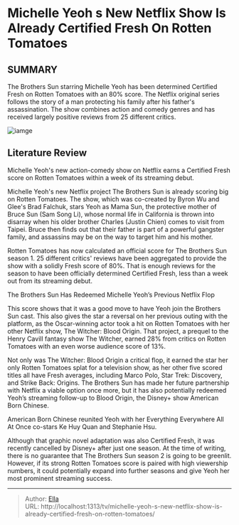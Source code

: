 # Michelle Yeoh s New Netflix Show Is Already Certified Fresh On Rotten Tomatoes


## SUMMARY 



  The Brothers Sun starring Michelle Yeoh has been determined Certified Fresh on Rotten Tomatoes with an 80% score.   The Netflix original series follows the story of a man protecting his family after his father&#39;s assassination.   The show combines action and comedy genres and has received largely positive reviews from 25 different critics.  

![iamge](https://static1.srcdn.com/wordpress/wp-content/uploads/2024/01/michelle-yeoh-as-mama-sun-in-the-brothers-sun.jpg)

## Literature Review
Michelle Yeoh&#39;s new action-comedy show on Netflix earns a Certified Fresh score on Rotten Tomatoes within a week of its streaming debut.




Michelle Yeoh&#39;s new Netflix project The Brothers Sun is already scoring big on Rotten Tomatoes. The show, which was co-created by Byron Wu and Glee&#39;s Brad Falchuk, stars Yeoh as Mama Sun, the protective mother of Bruce Sun (Sam Song Li), whose normal life in California is thrown into disarray when his older brother Charles (Justin Chien) comes to visit from Taipei. Bruce then finds out that their father is part of a powerful gangster family, and assassins may be on the way to target him and his mother.




Rotten Tomatoes has now calculated an official score for The Brothers Sun season 1. 25 different critics&#39; reviews have been aggregated to provide the show with a solidly Fresh score of 80%. That is enough reviews for the season to have been officially determined Certified Fresh, less than a week out from its streaming debut.


 The Brothers Sun Has Redeemed Michelle Yeoh’s Previous Netflix Flop 
          

This score shows that it was a good move to have Yeoh join the Brothers Sun cast. This also gives the star a reversal on her previous outing with the platform, as the Oscar-winning actor took a hit on Rotten Tomatoes with her other Netflix show, The Witcher: Blood Origin. That project, a prequel to the Henry Cavill fantasy show The Witcher, earned 28% from critics on Rotten Tomatoes with an even worse audience score of 13%.

Not only was The Witcher: Blood Origin a critical flop, it earned the star her only Rotten Tomatoes splat for a television show, as her other five scored titles all have Fresh averages, including Marco Polo, Star Trek: Discovery, and Strike Back: Origins. The Brothers Sun has made her future partnership with Netflix a viable option once more, but it has also potentially redeemed Yeoh’s streaming follow-up to Blood Origin, the Disney&#43; show American Born Chinese.






American Born Chinese reunited Yeoh with her Everything Everywhere All At Once co-stars Ke Huy Quan and Stephanie Hsu.




Although that graphic novel adaptation was also Certified Fresh, it was recently cancelled by Disney&#43; after just one season. At the time of writing, there is no guarantee that The Brothers Sun season 2 is going to be greenlit. However, if its strong Rotten Tomatoes score is paired with high viewership numbers, it could potentially expand into further seasons and give Yeoh her most prominent streaming success.



---

> Author: [Ella](https://instagram.hk.cn/)  
> URL: http://localhost:1313/tv/michelle-yeoh-s-new-netflix-show-is-already-certified-fresh-on-rotten-tomatoes/  

